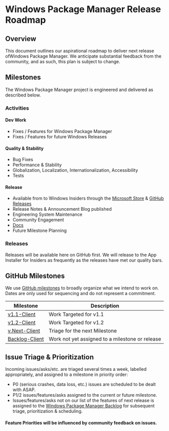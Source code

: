# Windows Package Manager Release Roadmap

## Overview

This document outlines our aspirational roadmap to deliver next release ofWindows Package Manager. We anticipate substantial feedback from the community, and as such, this plan is subject to change.

## Milestones

The Windows Package Manager project is engineered and delivered as described below.

### Activities

#### Dev Work

* Fixes / Features for Windows Package Manager
* Fixes / Features for future Windows Releases

#### Quality & Stability

* Bug Fixes
* Performance & Stability
* Globalization, Localization, Internationalization, Accessibility
* Tests

#### Release

* Available from to Windows Insiders through the [Microsoft Store](https://www.microsoft.com/p/app-installer/9nblggh4nns1) & [GitHub Releases](https://github.com/microsoft/winget-cli/releases)
* Release Notes & Announcement Blog published
* Engineering System Maintenance
* Community Engagement
* [Docs](https://docs.microsoft.com/windows/package-manager/)
* Future Milestone Planning

### Releases

Releases will be available here on GitHub first. We will release to the App Installer for Insiders as frequently as the releases have met our quality bars.

## GitHub Milestones

We use [GitHub milestones](https://github.com/microsoft/winget-cli/milestones) to broadly organize what we intend to work on. Dates are only used for sequencing and do not represent a commitment.

| Milestone | Description |
|    ---    |     ---     |
| [v1.1-Client](https://github.com/microsoft/winget-cli/milestone/35) | Work Targeted for v1.1 |
| [v1.2-Client](https://github.com/microsoft/winget-cli/milestone/36) | Work Targeted for v1.2 |
| [v.Next-Client](https://github.com/microsoft/winget-cli/milestone/34) | Triage for the next Milestone |
| [Backlog-Client](https://github.com/microsoft/winget-cli/milestone/2) | Work not yet assigned to a milestone or release |

## Issue Triage & Prioritization

Incoming issues/asks/etc. are triaged several times a week, labelled appropriately, and assigned to a milestone in priority order:

* P0 (serious crashes, data loss, etc.) issues are scheduled to be dealt with ASAP.
* P1/2 issues/features/asks assigned to the current or future milestone.
* Issues/features/asks not on our list of the features of next release is assigned to the [Windows Package Manager Backlog](https://github.com/microsoft/winget-cli/milestone/2) for subsequent triage, prioritization & scheduling.

<!--
## v1.1 Scenarios

The following are a list of the key scenarios we're aiming to deliver for Windows Package Manager v1.1.

> Note: There may be features that don't fit within v1.1, but will be re-assessed and prioritized for a future release, the plan for which will be published later in 2021. As features become more defined, links to the associated issues will be added.

| Release or Milestone | Feature | Description/Notes |
|         ---          |   ---   |        ---        |
| [v.Next](https://github.com/microsoft/winget-cli/milestone/34) | [#161](https://github.com/microsoft/winget-cli/issues/161) Verbosity | Client Verbosity Settings. |
| [v.Next](https://github.com/microsoft/winget-cli/milestone/34) | [#117](https://github.com/microsoft/winget-cli/issues/117) Microsoft Store | Support for installing Apps from the Microsoft Store. |
| [v.Next](https://github.com/microsoft/winget-cli/milestone/34)  | [#158](https://github.com/microsoft/winget-cli/issues/158) App Config Files | Support for silent installers that require a configuration file. |
| [v.Next](https://github.com/microsoft/winget-cli/milestone/34)  | [#163](https://github.com/microsoft/winget-cli/issues/163) Dependencies | The client should be able to install package dependencies. |
| [v.Next](https://github.com/microsoft/winget-cli/milestone/34)  | [#140](https://github.com/microsoft/winget-cli/issues/140) Install .zip | The client should be able to install programs in a .zip file. |
| [v.Next](https://github.com/microsoft/winget-cli/milestone/34)  | [#182](https://github.com/microsoft/winget-cli/issues/182) Install portable app | The client should be able to install portable Apps. |
| [v.Next](https://github.com/microsoft/winget-cli/milestone/34)  | [#201](https://github.com/microsoft/winget-cli/issues/201) Specify install directory | The client should be able to install to an alternate directory. |
| [v.Next](https://github.com/microsoft/winget-cli/milestone/34)  | [#161](https://github.com/microsoft/winget-cli/issues/161) Client Verbosity Settings | The client should support different verbosity settings. |
| [v.Next](https://github.com/microsoft/winget-cli/milestone/34)  | [#147](https://github.com/microsoft/winget-cli/issues/147) Release Channels | Some applications have different release channels and we should support them. |
| [v.Next](https://github.com/microsoft/winget-cli/milestone/34)  | [#221](https://github.com/microsoft/winget-cli/issues/221) Native PowerShell | Native PowerShell support for the client. |
| [v.Next](https://github.com/microsoft/winget-cli/milestone/34)  | [#164](https://github.com/microsoft/winget-cli/issues/164) Install PWA | Support installing Progressive Web Applications. |
| [v.Next](https://github.com/microsoft/winget-cli/milestone/34)  | [#219](https://github.com/microsoft/winget-cli/issues/219) Install Multiple Apps | The client should allow a user to specify multiple apps to install. |
| [v.Next](https://github.com/microsoft/winget-cli/milestone/34)  | [#229](https://github.com/microsoft/winget-cli/issues/229) Suppress reboot | The client should allow a user to suppress reboot as a default setting. |
| [v.Next](https://github.com/microsoft/winget-cli/milestone/34)  | [#227](https://github.com/microsoft/winget-cli/issues/227) Version specification | The client should allow more variation to specifying package versions for installation. |
| [v.Next](https://github.com/microsoft/winget-cli/milestone/34)  | [#225](https://github.com/microsoft/winget-cli/issues/225) Parallel download | The client should support multiple connections per package for download. |
| [v.Next](https://github.com/microsoft/winget-cli/milestone/34)  | [#166](https://github.com/microsoft/winget-cli/issues/166) Fonts | The client should support installing fonts. |
| [v.Next](https://github.com/microsoft/winget-cli/milestone/34)  | [#212](https://github.com/microsoft/winget-cli/issues/212) Auto Upgrade | The client should be able to auto upgrade installed apps if configured to do so. |
-->

#### Feature Priorities will be influenced by community feedback on issues.
